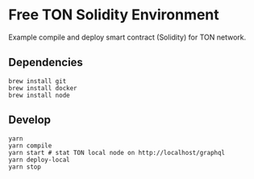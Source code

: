 # Free TON Solidity Environment

Example compile and deploy smart contract (Solidity) for TON network.

## Dependencies

    brew install git
    brew install docker
    brew install node

## Develop

    yarn
    yarn compile
    yarn start # stat TON local node on http://localhost/graphql 
    yarn deploy-local
    yarn stop

